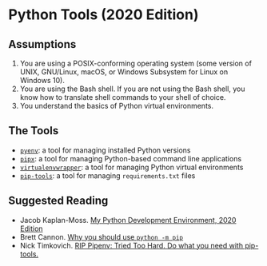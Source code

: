 # Python Tools (2020 Edition)

## Assumptions

1. You are using a POSIX-conforming operating system (some version of UNIX, GNU/Linux, macOS, or Windows Subsystem for Linux on Windows 10).
1. You are using the Bash shell. If you are not using the Bash shell, you know how to translate shell commands to your shell of choice.
1. You understand the basics of Python virtual environments.

## The Tools

* [`pyenv`](https://github.com/pyenv/pyenv): a tool for managing installed Python versions
* [`pipx`](https://pipxproject.github.io/pipx/): a tool for managing Python-based command line applications
* [`virtualenvwrapper`](https://virtualenvwrapper.readthedocs.io/en/latest/index.html): a tool for managing Python virtual environments
* [`pip-tools`](https://github.com/jazzband/pip-tools): a tool for managing `requirements.txt` files

## Suggested Reading

* Jacob Kaplan-Moss. [My Python Development Environment, 2020 Edition](https://jacobian.org/2019/nov/11/python-environment-2020/)
* Brett Cannon. [Why you should use `python -m pip`](https://snarky.ca/why-you-should-use-python-m-pip/)
* Nick Timkovich. [RIP Pipenv: Tried Too Hard. Do what you need with pip-tools.](https://medium.com/telnyx-engineering/rip-pipenv-tried-too-hard-do-what-you-need-with-pip-tools-d500edc161d4)
